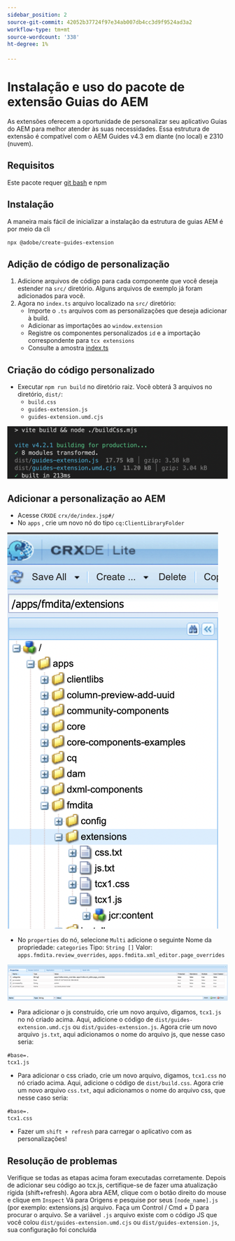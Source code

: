 ```yaml
---
sidebar_position: 2
source-git-commit: 42052b37724f97e34ab007db4cc3d9f9524ad3a2
workflow-type: tm+mt
source-wordcount: '338'
ht-degree: 1%

---
```



# Instalação e uso do pacote de extensão Guias do AEM

As extensões oferecem a oportunidade de personalizar seu aplicativo Guias do AEM para melhor atender às suas necessidades. Essa estrutura de extensão é compatível com o AEM Guides v4.3 em diante (no local) e 2310 (nuvem).

## Requisitos

Este pacote requer [git bash](https://github.com/git-guides/install-git) e npm

## Instalação

A maneira mais fácil de inicializar a instalação da estrutura de guias AEM é por meio da cli

```bash
npx @adobe/create-guides-extension
```

## Adição de código de personalização

1. Adicione arquivos de código para cada componente que você deseja estender na `src/` diretório. Alguns arquivos de exemplo já foram adicionados para você.
2. Agora no `index.ts` arquivo localizado na `src/` diretório:
   - Importe o `.ts` arquivos com as personalizações que deseja adicionar à build.
   - Adicionar as importações ao `window.extension`
   - Registre os componentes personalizados `id` e a importação correspondente para `tcx extensions`
   - Consulte a amostra [index.ts](../../../src/index.ts)

## Criação do código personalizado

- Executar `npm run build` no diretório raiz. Você obterá 3 arquivos no diretório, `dist/`:
   - `build.css`
   - `guides-extension.js`
   - `guides-extension.umd.cjs`

![Saída da build](./../imgs/build_output.png)

## Adicionar a personalização ao AEM

- Acesse `CRXDE` `crx/de/index.jsp#/`
- No `apps` , crie um novo nó do tipo `cq:ClientLibraryFolder`

![Estrutura de pastas](./../imgs/crxde_folder_structure.png)

- No `properties` do nó, selecione `Multi` adicione o seguinte Nome da propriedade: `categories`
Tipo: `String []`
Valor: `apps.fmdita.review_overrides`, `apps.fmdita.xml_editor.page_overrides`

![Propriedades da pasta](./../imgs/crxde_folder_properties.png)

- Para adicionar o js construído, crie um novo arquivo, digamos, `tcx1.js` no nó criado acima. Aqui, adicione o código de `dist/guides-extension.umd.cjs` ou `dist/guides-extension.js`. Agora crie um novo arquivo `js.txt`, aqui adicionamos o nome do arquivo js, que nesse caso seria:

```t
#base=.
tcx1.js
```

- Para adicionar o css criado, crie um novo arquivo, digamos, `tcx1.css` no nó criado acima. Aqui, adicione o código de `dist/build.css`. Agora crie um novo arquivo `css.txt`, aqui adicionamos o nome do arquivo css, que nesse caso seria:

```t
#base=.
tcx1.css
```

- Fazer um `shift + refresh` para carregar o aplicativo com as personalizações!

## Resolução de problemas

Verifique se todas as etapas acima foram executadas corretamente.
Depois de adicionar seu código ao tcx.js, certifique-se de fazer uma atualização rígida (shift+refresh).
Agora abra AEM, clique com o botão direito do mouse e clique em `Inspect`
Vá para Origens e pesquise por seus `[node_name].js` (por exemplo: extensions.js) arquivo. Faça um Control / Cmd + D para procurar o arquivo. Se a variável `.js` arquivo existe com o código JS que você colou `dist/guides-extension.umd.cjs` ou `dist/guides-extension.js`, sua configuração foi concluída
